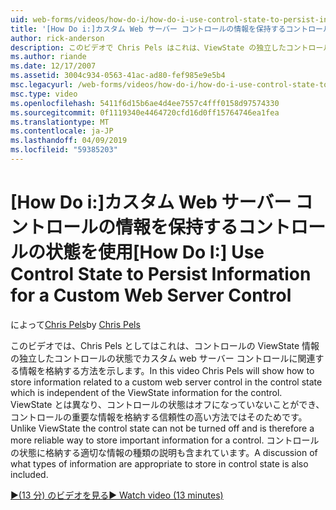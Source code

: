 ```yaml
---
uid: web-forms/videos/how-do-i/how-do-i-use-control-state-to-persist-information-for-a-custom-web-server-control
title: '[How Do i:]カスタム Web サーバー コントロールの情報を保持するコントロールの状態を使用して |Microsoft Docs'
author: rick-anderson
description: このビデオで Chris Pels はこれは、ViewState の独立したコントロールの状態でカスタム web サーバー コントロールに関連する情報を格納する方法を紹介しています.
ms.author: riande
ms.date: 12/17/2007
ms.assetid: 3004c934-0563-41ac-ad80-fef985e9e5b4
msc.legacyurl: /web-forms/videos/how-do-i/how-do-i-use-control-state-to-persist-information-for-a-custom-web-server-control
msc.type: video
ms.openlocfilehash: 5411f6d15b6ae4d4ee7557c4fff0158d97574330
ms.sourcegitcommit: 0f1119340e4464720cfd16d0ff15764746ea1fea
ms.translationtype: MT
ms.contentlocale: ja-JP
ms.lasthandoff: 04/09/2019
ms.locfileid: "59385203"
---
```

# <a name="how-do-i-use-control-state-to-persist-information-for-a-custom-web-server-control"></a><span data-ttu-id="62d61-103">[How Do i:]カスタム Web サーバー コントロールの情報を保持するコントロールの状態を使用</span><span class="sxs-lookup"><span data-stu-id="62d61-103">[How Do I:] Use Control State to Persist Information for a Custom Web Server Control</span></span>

<span data-ttu-id="62d61-104">によって[Chris Pels](https://twitter.com/chrispels)</span><span class="sxs-lookup"><span data-stu-id="62d61-104">by [Chris Pels](https://twitter.com/chrispels)</span></span>

<span data-ttu-id="62d61-105">このビデオでは、Chris Pels としてはこれは、コントロールの ViewState 情報の独立したコントロールの状態でカスタム web サーバー コントロールに関連する情報を格納する方法を示します。</span><span class="sxs-lookup"><span data-stu-id="62d61-105">In this video Chris Pels will show how to store information related to a custom web server control in the control state which is independent of the ViewState information for the control.</span></span> <span data-ttu-id="62d61-106">ViewState とは異なり、コントロールの状態はオフになっていないことができ、コントロールの重要な情報を格納する信頼性の高い方法ではそのためです。</span><span class="sxs-lookup"><span data-stu-id="62d61-106">Unlike ViewState the control state can not be turned off and is therefore a more reliable way to store important information for a control.</span></span> <span data-ttu-id="62d61-107">コントロールの状態に格納する適切な情報の種類の説明も含まれています。</span><span class="sxs-lookup"><span data-stu-id="62d61-107">A discussion of what types of information are appropriate to store in control state is also included.</span></span>

[<span data-ttu-id="62d61-108">&#9654;(13 分) のビデオを見る</span><span class="sxs-lookup"><span data-stu-id="62d61-108">&#9654; Watch video (13 minutes)</span></span>](https://channel9.msdn.com/Blogs/ASP-NET-Site-Videos/how-do-i-use-control-state-to-persist-information-for-a-custom-web-server-control)
